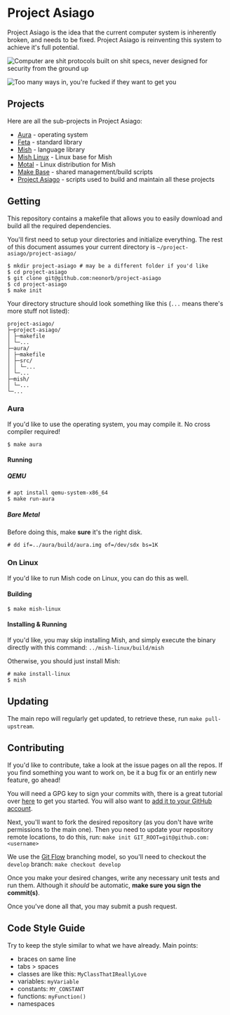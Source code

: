 # Project Asiago
Project Asiago is the idea that the current computer system is inherently broken, and needs to be fixed. Project Asiago is reinventing this system to achieve it's full potential.

![Computer are shit protocols built on shit specs, never designed for security from the ground up](https://i.imgur.com/dptlklX.png)

![Too many ways in, you're fucked if they want to get you](https://i.imgur.com/TY5A46q.png)

## Projects

Here are all the sub-projects in Project Asiago:
 - [Aura](https://github.com/neonorb/aura) - operating system
 - [Feta](https://github.com/neonorb/feta) - standard library
 - [Mish](https://github.com/neonorb/mish) - language library
 - [Mish Linux](https://github.com/neonorb/mish-linux) - Linux base for Mish
 - [Motal](https://github.com/neonorb/motal) - Linux distribution for Mish
 - [Make Base](https://github.com/neonorb/make-base) - shared management/build scripts
 - [Project Asiago](https://github.com/neonorb/project-asiago) - scripts used to build and maintain all these projects

## Getting
This repository contains a makefile that allows you to easily download and build all the required dependencies.

You'll first need to setup your directories and initialize everything. The rest of this document assumes your current directory is `~/project-asiago/project-asiago/`
```
$ mkdir project-asiago # may be a different folder if you'd like
$ cd project-asiago
$ git clone git@github.com:neonorb/project-asiago
$ cd project-asiago
$ make init
```

Your directory structure should look something like this (`...` means there's more stuff not listed):
```
project-asiago/
├─project-asiago/
│ ├─makefile
│ └─...
├─aura/
│ ├─makefile
│ ├─src/
│ │ └─...
│ └─...
├─mish/
│ └─...
└─...
```

### Aura
If you'd like to use the operating system, you may compile it. No cross compiler required!

```
$ make aura
```

#### Running
##### QEMU
```
# apt install qemu-system-x86_64
$ make run-aura
```

##### Bare Metal
Before doing this, make **sure** it's the right disk.

```
# dd if=../aura/build/aura.img of=/dev/sdx bs=1K
```

### On Linux
If you'd like to run Mish code on Linux, you can do this as well.

#### Building
```
$ make mish-linux
```

#### Installing & Running
If you'd like, you may skip installing Mish, and simply execute the binary directly with this command: `../mish-linux/build/mish`

Otherwise, you should just install Mish:

```
# make install-linux
$ mish
```

## Updating
The main repo will regularly get updated, to retrieve these, run `make pull-upstream`.

## Contributing
If you'd like to contribute, take a look at the issue pages on all the repos. If you find something you want to work on, be it a bug fix or an entirly new feature, go ahead!

You will need a GPG key to sign your commits with, there is a great tutorial over [here](http://blog.dpg.io/articles/gpg-linux) to get you started. You will also want to [add it to your GitHub account](https://help.github.com/articles/adding-a-new-gpg-key-to-your-github-account/).

Next, you'll want to fork the desired repository (as you don't have write permissions to the main one). Then you need to update your repository remote locations, to do this, run: `make init GIT_ROOT=git@github.com:<username>`

We use the [Git Flow](http://nvie.com/posts/a-successful-git-branching-model/) branching model, so you'll need to checkout the `develop` branch: `make checkout develop`

Once you make your desired changes, write any necessary unit tests and run them. Although it *should* be automatic, **make sure you sign the commit(s)**.

Once you've done all that, you may submit a push request.

## Code Style Guide
Try to keep the style similar to what we have already. Main points:
 - braces on same line
 - tabs > spaces
 - classes are like this: `MyClassThatIReallyLove`
 - variables: `myVariable`
 - constants: `MY_CONSTANT`
 - functions: `myFunction()`
 - namespaces
